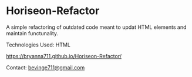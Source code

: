 # Horiseon-Refactor

A simple refactoring of outdated code meant to updat HTML elements and maintain functunality.

Technologies Used: HTML

https://bryanna711.github.io/Horiseon-Refactor/

Contact: 
bevinge711@gmail.com